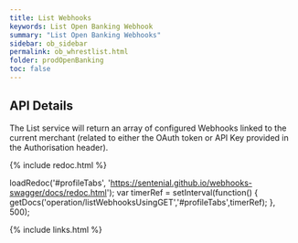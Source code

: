 ```yaml
---
title: List Webhooks
keywords: List Open Banking Webhook
summary: "List Open Banking Webhooks"
sidebar: ob_sidebar
permalink: ob_whrestlist.html
folder: prodOpenBanking
toc: false
---
```


## API Details 

The List service will return an array of configured Webhooks linked to the current merchant (related to either the OAuth token or API Key provided in the Authorisation header).

<ul id="profileTabs" class="nav nav-tabs">
</ul>
  
{% include redoc.html %}
   
loadRedoc('#profileTabs', 'https://sentenial.github.io/webhooks-swagger/docs/redoc.html');
var timerRef = setInterval(function() { getDocs('operation/listWebhooksUsingGET','#profileTabs',timerRef); }, 500);
</script>
</div>
</div>


{% include links.html %}
